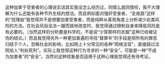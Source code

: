 这种加害于受害者的心理说实话其实我没怎么经历过，同情么就同情呗，我不大理解为什么还能有各种节外生枝的想法。而且例如面对强奸受害者，“走夜路”这样的“找理由”我觉得并不是想要加害受害者，而是纯粹从客观角度上分析减少此类风险的方法。在社会风俗没法一蹴而就地改变时，我觉得通过限制自身来降低风险是有必要的。（当然这样的分析要是科学的，不是说“少穿那样的衣服”这种已经被证伪的结论。）而且我觉得另外一种更加普遍的寻找“替罪羊”的手段是把所有的罪恶归结于个人，忽略社会的影响，比如网上十分常见的各种“网络法官”，直接跳过法院给人“判处死刑”。实际上我觉得这种行为寻求的一种“安全”，可能是一种“不成为加害者”的“安全”。当然对这种现象是否适用于这种心理我觉得还有待考证。